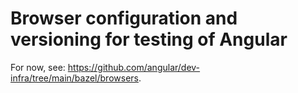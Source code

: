 # Browser configuration and versioning for testing of Angular

For now, see: https://github.com/angular/dev-infra/tree/main/bazel/browsers.
